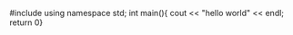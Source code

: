 #include <iostream>
  using namespace std;
  int main(){
  cout << "hello world" << endl;
  return 0}
